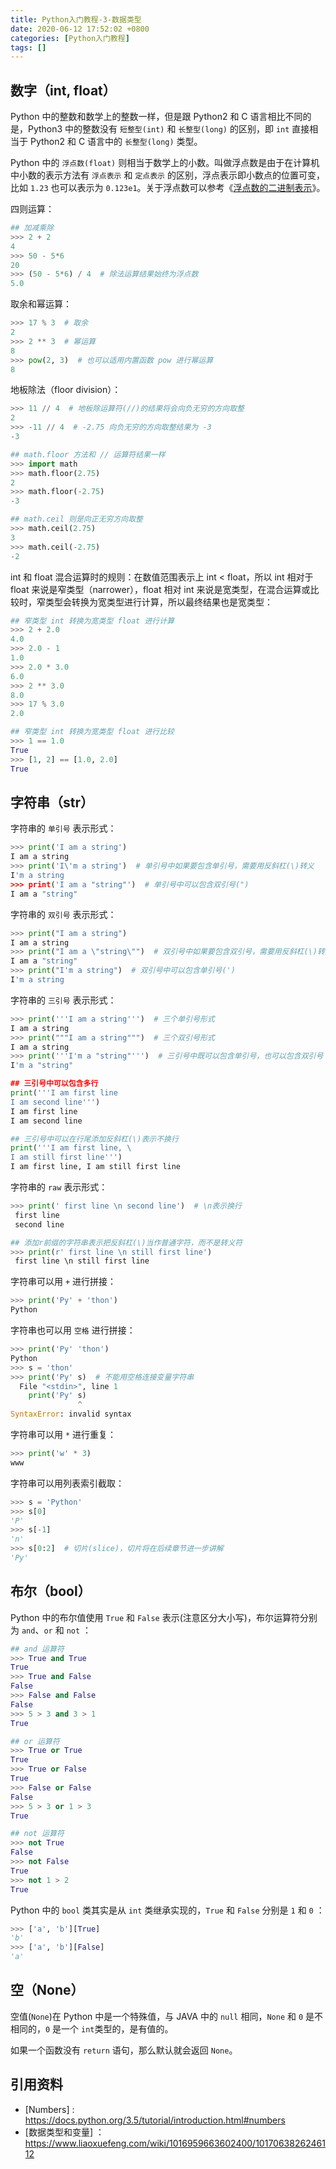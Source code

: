 ```yaml
---
title: Python入门教程-3-数据类型
date: 2020-06-12 17:52:02 +0800
categories: [Python入门教程]
tags: []
---
```


## 数字（int, float）

Python 中的整数和数学上的整数一样，但是跟 Python2 和 C 语言相比不同的是，Python3 中的整数没有 `短整型(int)` 和 `长整型(long)` 的区别，即 `int` 直接相当于 Python2 和 C 语言中的 `长整型(long)` 类型。  

Python 中的 `浮点数(float)` 则相当于数学上的小数。叫做浮点数是由于在计算机中小数的表示方法有 `浮点表示` 和 `定点表示` 的区别，浮点表示即小数点的位置可变，比如 `1.23` 也可以表示为 `0.123e1`。关于浮点数可以参考《[浮点数的二进制表示](https://www.ruanyifeng.com/blog/2010/06/ieee_floating-point_representation.html)》。

四则运算：

```python
## 加减乘除
>>> 2 + 2
4
>>> 50 - 5*6
20
>>> (50 - 5*6) / 4  # 除法运算结果始终为浮点数
5.0
```

取余和幂运算：

```python
>>> 17 % 3  # 取余
2
>>> 2 ** 3  # 幂运算
8
>>> pow(2, 3)  # 也可以适用内置函数 pow 进行幂运算
8
```

地板除法（floor division）：

```python
>>> 11 // 4  # 地板除运算符(//)的结果将会向负无穷的方向取整
2
>>> -11 // 4  # -2.75 向负无穷的方向取整结果为 -3
-3

## math.floor 方法和 // 运算符结果一样
>>> import math
>>> math.floor(2.75)
2
>>> math.floor(-2.75)
-3

## math.ceil 则是向正无穷方向取整
>>> math.ceil(2.75)
3
>>> math.ceil(-2.75)
-2
```

int 和 float 混合运算时的规则：在数值范围表示上 int < float，所以 int 相对于 float 来说是窄类型（narrower），float 相对 int 来说是宽类型，在混合运算或比较时，窄类型会转换为宽类型进行计算，所以最终结果也是宽类型：

```python
## 窄类型 int 转换为宽类型 float 进行计算
>>> 2 + 2.0
4.0
>>> 2.0 - 1
1.0
>>> 2.0 * 3.0
6.0
>>> 2 ** 3.0
8.0
>>> 17 % 3.0
2.0

## 窄类型 int 转换为宽类型 float 进行比较
>>> 1 == 1.0
True
>>> [1, 2] == [1.0, 2.0]
True
```

## 字符串（str）

字符串的 `单引号` 表示形式：

```python
>>> print('I am a string')
I am a string
>>> print('I\'m a string')  # 单引号中如果要包含单引号，需要用反斜杠(\)转义
I'm a string
>>> print('I am a "string"')  # 单引号中可以包含双引号(")
I am a "string"
```

字符串的 `双引号` 表示形式：

```python
>>> print("I am a string")
I am a string
>>> print("I am a \"string\"")  # 双引号中如果要包含双引号，需要用反斜杠(\)转义
I am a "string"
>>> print("I'm a string")  # 双引号中可以包含单引号(')
I'm a string
```

字符串的 `三引号` 表示形式：

```python
>>> print('''I am a string''')  # 三个单引号形式
I am a string
>>> print("""I am a string""")  # 三个双引号形式
I am a string
>>> print('''I'm a "string"''')  # 三引号中既可以包含单引号，也可以包含双引号
I'm a "string"

## 三引号中可以包含多行
print('''I am first line
I am second line''')
I am first line
I am second line

## 三引号中可以在行尾添加反斜杠(\)表示不换行
print('''I am first line, \
I am still first line''')
I am first line, I am still first line
```

字符串的 `raw` 表示形式：

```python
>>> print(' first line \n second line')  # \n表示换行
 first line
 second line

## 添加r前缀的字符串表示把反斜杠(\)当作普通字符，而不是转义符
>>> print(r' first line \n still first line')  
 first line \n still first line
```

字符串可以用 `+` 进行拼接：

```python
>>> print('Py' + 'thon')
Python
```

字符串也可以用 `空格` 进行拼接：

```python
>>> print('Py' 'thon')
Python
>>> s = 'thon'
>>> print('Py' s)  # 不能用空格连接变量字符串
  File "<stdin>", line 1
    print('Py' s)
               ^
SyntaxError: invalid syntax
```

字符串可以用 `*` 进行重复：

```python
>>> print('w' * 3)
www
```

字符串可以用列表索引截取：

```python
>>> s = 'Python'
>>> s[0]
'P'
>>> s[-1]
'n'
>>> s[0:2]  # 切片(slice)，切片将在后续章节进一步讲解
'Py'
```

## 布尔（bool）

Python 中的布尔值使用 `True` 和 `False` 表示(注意区分大小写)，布尔运算符分别为 `and`、`or` 和 `not` ：

```python
## and 运算符
>>> True and True
True
>>> True and False
False
>>> False and False
False
>>> 5 > 3 and 3 > 1
True

## or 运算符
>>> True or True
True
>>> True or False
True
>>> False or False
False
>>> 5 > 3 or 1 > 3
True

## not 运算符
>>> not True
False
>>> not False
True
>>> not 1 > 2
True
```

Python 中的 `bool` 类其实是从 `int` 类继承实现的，`True` 和 `False` 分别是 `1` 和 `0` ：

```python
>>> ['a', 'b'][True]
'b'
>>> ['a', 'b'][False]
'a'
```

## 空（None）

空值(`None`)在 Python 中是一个特殊值，与 JAVA 中的 `null` 相同，`None` 和 `0` 是不相同的，`0` 是一个 `int`类型的，是有值的。

如果一个函数没有 `return` 语句，那么默认就会返回 `None`。

## 引用资料

- [Numbers] : https://docs.python.org/3.5/tutorial/introduction.html#numbers
- [数据类型和变量] ：https://www.liaoxuefeng.com/wiki/1016959663602400/1017063826246112
